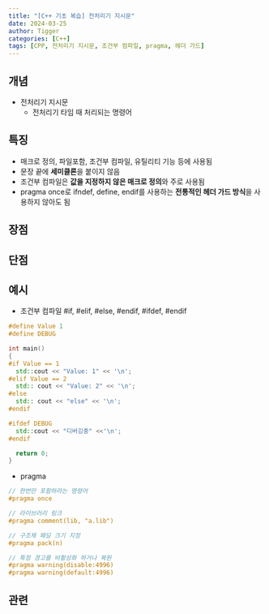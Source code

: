 ```yaml
---
title: "[C++ 기초 복습] 전처리기 지시문"
date: 2024-03-25
author: Tigger
categories: [C++]
tags: [CPP, 전처리기 지시문, 조건부 컴파일, pragma, 헤더 가드]
---
```


## 개념 
+ 전처리기 지시문
  + 전처리기 타임 때 처리되는 명령어

## 특징
+ 매크로 정의, 파일포함, 조건부 컴파일, 유틸리티 기능 등에 사용됨
+ 문장 끝에 **세미클론**을 붙이지 않음
+ 조건부 컴파일은 **값을 지정하지 않은 매크로 정의**와 주로 사용됨
+ pragma once로 ifndef, define, endif를 사용하는 **전통적인 헤더 가드 방식**을 사용하지 않아도 됨

## 장점


## 단점


## 예시
+ 조건부 컴파일 #if, #elif, #else, #endif, #ifdef, #endif

```cpp
#define Value 1
#define DEBUG

int main()
{
#if Value == 1
  std::cout << "Value: 1" << '\n';
#elif Value == 2
  std:: cout << "Value: 2" << '\n';
#else
  std:: cout << "else" << '\n';
#endif

#ifdef DEBUG
  std::cout << "디버깅중" <<'\n';
#endif

  return 0;
}
```

+ pragma

```cpp
// 한번만 포함하라는 명령어
#pragma once

// 라이브러리 링크
#pragma comment(lib, "a.lib")

// 구조체 패딩 크기 지정
#pragma pack(n)

// 특정 경고를 비활성화 하거나 복원
#pragma warning(disable:4996)
#pragma warning(default:4996)

```

## 관련
